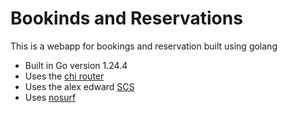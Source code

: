 # Bookinds and Reservations 

This is a webapp for bookings and reservation built using golang

- Built in Go version 1.24.4
- Uses the [chi router](https://github.com/go-chi/chi)
- Uses the alex edward [SCS](https://github.com/alexedwards/scs) 
- Uses [nosurf](https://github.com/justinas/nosurf)
